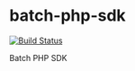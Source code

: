 # batch-php-sdk

[![Build Status](https://travis-ci.org/foodcheri/batch-php-sdk.svg?branch=master)](https://travis-ci.org/foodcheri/batch-php-sdk)

Batch PHP SDK
